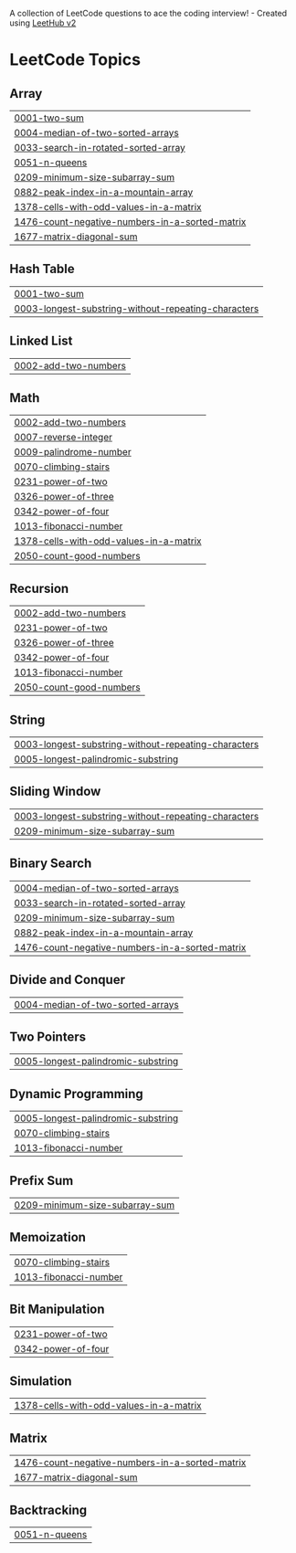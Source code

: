 A collection of LeetCode questions to ace the coding interview! - Created using [LeetHub v2](https://github.com/arunbhardwaj/LeetHub-2.0)
<!---LeetCode Topics Start-->
# LeetCode Topics
## Array
|  |
| ------- |
| [0001-two-sum](https://github.com/dudhatfenil/LeetcCode/tree/master/0001-two-sum) |
| [0004-median-of-two-sorted-arrays](https://github.com/dudhatfenil/LeetcCode/tree/master/0004-median-of-two-sorted-arrays) |
| [0033-search-in-rotated-sorted-array](https://github.com/dudhatfenil/LeetcCode/tree/master/0033-search-in-rotated-sorted-array) |
| [0051-n-queens](https://github.com/dudhatfenil/LeetcCode/tree/master/0051-n-queens) |
| [0209-minimum-size-subarray-sum](https://github.com/dudhatfenil/LeetcCode/tree/master/0209-minimum-size-subarray-sum) |
| [0882-peak-index-in-a-mountain-array](https://github.com/dudhatfenil/LeetcCode/tree/master/0882-peak-index-in-a-mountain-array) |
| [1378-cells-with-odd-values-in-a-matrix](https://github.com/dudhatfenil/LeetcCode/tree/master/1378-cells-with-odd-values-in-a-matrix) |
| [1476-count-negative-numbers-in-a-sorted-matrix](https://github.com/dudhatfenil/LeetcCode/tree/master/1476-count-negative-numbers-in-a-sorted-matrix) |
| [1677-matrix-diagonal-sum](https://github.com/dudhatfenil/LeetcCode/tree/master/1677-matrix-diagonal-sum) |
## Hash Table
|  |
| ------- |
| [0001-two-sum](https://github.com/dudhatfenil/LeetcCode/tree/master/0001-two-sum) |
| [0003-longest-substring-without-repeating-characters](https://github.com/dudhatfenil/LeetcCode/tree/master/0003-longest-substring-without-repeating-characters) |
## Linked List
|  |
| ------- |
| [0002-add-two-numbers](https://github.com/dudhatfenil/LeetcCode/tree/master/0002-add-two-numbers) |
## Math
|  |
| ------- |
| [0002-add-two-numbers](https://github.com/dudhatfenil/LeetcCode/tree/master/0002-add-two-numbers) |
| [0007-reverse-integer](https://github.com/dudhatfenil/LeetcCode/tree/master/0007-reverse-integer) |
| [0009-palindrome-number](https://github.com/dudhatfenil/LeetcCode/tree/master/0009-palindrome-number) |
| [0070-climbing-stairs](https://github.com/dudhatfenil/LeetcCode/tree/master/0070-climbing-stairs) |
| [0231-power-of-two](https://github.com/dudhatfenil/LeetcCode/tree/master/0231-power-of-two) |
| [0326-power-of-three](https://github.com/dudhatfenil/LeetcCode/tree/master/0326-power-of-three) |
| [0342-power-of-four](https://github.com/dudhatfenil/LeetcCode/tree/master/0342-power-of-four) |
| [1013-fibonacci-number](https://github.com/dudhatfenil/LeetcCode/tree/master/1013-fibonacci-number) |
| [1378-cells-with-odd-values-in-a-matrix](https://github.com/dudhatfenil/LeetcCode/tree/master/1378-cells-with-odd-values-in-a-matrix) |
| [2050-count-good-numbers](https://github.com/dudhatfenil/LeetcCode/tree/master/2050-count-good-numbers) |
## Recursion
|  |
| ------- |
| [0002-add-two-numbers](https://github.com/dudhatfenil/LeetcCode/tree/master/0002-add-two-numbers) |
| [0231-power-of-two](https://github.com/dudhatfenil/LeetcCode/tree/master/0231-power-of-two) |
| [0326-power-of-three](https://github.com/dudhatfenil/LeetcCode/tree/master/0326-power-of-three) |
| [0342-power-of-four](https://github.com/dudhatfenil/LeetcCode/tree/master/0342-power-of-four) |
| [1013-fibonacci-number](https://github.com/dudhatfenil/LeetcCode/tree/master/1013-fibonacci-number) |
| [2050-count-good-numbers](https://github.com/dudhatfenil/LeetcCode/tree/master/2050-count-good-numbers) |
## String
|  |
| ------- |
| [0003-longest-substring-without-repeating-characters](https://github.com/dudhatfenil/LeetcCode/tree/master/0003-longest-substring-without-repeating-characters) |
| [0005-longest-palindromic-substring](https://github.com/dudhatfenil/LeetcCode/tree/master/0005-longest-palindromic-substring) |
## Sliding Window
|  |
| ------- |
| [0003-longest-substring-without-repeating-characters](https://github.com/dudhatfenil/LeetcCode/tree/master/0003-longest-substring-without-repeating-characters) |
| [0209-minimum-size-subarray-sum](https://github.com/dudhatfenil/LeetcCode/tree/master/0209-minimum-size-subarray-sum) |
## Binary Search
|  |
| ------- |
| [0004-median-of-two-sorted-arrays](https://github.com/dudhatfenil/LeetcCode/tree/master/0004-median-of-two-sorted-arrays) |
| [0033-search-in-rotated-sorted-array](https://github.com/dudhatfenil/LeetcCode/tree/master/0033-search-in-rotated-sorted-array) |
| [0209-minimum-size-subarray-sum](https://github.com/dudhatfenil/LeetcCode/tree/master/0209-minimum-size-subarray-sum) |
| [0882-peak-index-in-a-mountain-array](https://github.com/dudhatfenil/LeetcCode/tree/master/0882-peak-index-in-a-mountain-array) |
| [1476-count-negative-numbers-in-a-sorted-matrix](https://github.com/dudhatfenil/LeetcCode/tree/master/1476-count-negative-numbers-in-a-sorted-matrix) |
## Divide and Conquer
|  |
| ------- |
| [0004-median-of-two-sorted-arrays](https://github.com/dudhatfenil/LeetcCode/tree/master/0004-median-of-two-sorted-arrays) |
## Two Pointers
|  |
| ------- |
| [0005-longest-palindromic-substring](https://github.com/dudhatfenil/LeetcCode/tree/master/0005-longest-palindromic-substring) |
## Dynamic Programming
|  |
| ------- |
| [0005-longest-palindromic-substring](https://github.com/dudhatfenil/LeetcCode/tree/master/0005-longest-palindromic-substring) |
| [0070-climbing-stairs](https://github.com/dudhatfenil/LeetcCode/tree/master/0070-climbing-stairs) |
| [1013-fibonacci-number](https://github.com/dudhatfenil/LeetcCode/tree/master/1013-fibonacci-number) |
## Prefix Sum
|  |
| ------- |
| [0209-minimum-size-subarray-sum](https://github.com/dudhatfenil/LeetcCode/tree/master/0209-minimum-size-subarray-sum) |
## Memoization
|  |
| ------- |
| [0070-climbing-stairs](https://github.com/dudhatfenil/LeetcCode/tree/master/0070-climbing-stairs) |
| [1013-fibonacci-number](https://github.com/dudhatfenil/LeetcCode/tree/master/1013-fibonacci-number) |
## Bit Manipulation
|  |
| ------- |
| [0231-power-of-two](https://github.com/dudhatfenil/LeetcCode/tree/master/0231-power-of-two) |
| [0342-power-of-four](https://github.com/dudhatfenil/LeetcCode/tree/master/0342-power-of-four) |
## Simulation
|  |
| ------- |
| [1378-cells-with-odd-values-in-a-matrix](https://github.com/dudhatfenil/LeetcCode/tree/master/1378-cells-with-odd-values-in-a-matrix) |
## Matrix
|  |
| ------- |
| [1476-count-negative-numbers-in-a-sorted-matrix](https://github.com/dudhatfenil/LeetcCode/tree/master/1476-count-negative-numbers-in-a-sorted-matrix) |
| [1677-matrix-diagonal-sum](https://github.com/dudhatfenil/LeetcCode/tree/master/1677-matrix-diagonal-sum) |
## Backtracking
|  |
| ------- |
| [0051-n-queens](https://github.com/dudhatfenil/LeetcCode/tree/master/0051-n-queens) |
<!---LeetCode Topics End-->